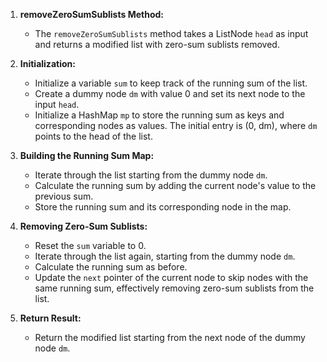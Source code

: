 1. **removeZeroSumSublists Method:**
   - The `removeZeroSumSublists` method takes a ListNode `head` as input and returns a modified list with zero-sum sublists removed.

2. **Initialization:**
   - Initialize a variable `sum` to keep track of the running sum of the list.
   - Create a dummy node `dm` with value 0 and set its next node to the input `head`.
   - Initialize a HashMap `mp` to store the running sum as keys and corresponding nodes as values. The initial entry is (0, dm), where `dm` points to the head of the list.

3. **Building the Running Sum Map:**
   - Iterate through the list starting from the dummy node `dm`.
   - Calculate the running sum by adding the current node's value to the previous sum.
   - Store the running sum and its corresponding node in the map.

4. **Removing Zero-Sum Sublists:**
   - Reset the `sum` variable to 0.
   - Iterate through the list again, starting from the dummy node `dm`.
   - Calculate the running sum as before.
   - Update the `next` pointer of the current node to skip nodes with the same running sum, effectively removing zero-sum sublists from the list.

5. **Return Result:**
   - Return the modified list starting from the next node of the dummy node `dm`.

